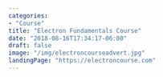 ```yaml
---
categories: 
- "Course"
title: "Electron Fundamentals Course"
date: "2018-08-16T17:34:17-06:00"
draft: false
image: "/img/electroncourseadvert.jpg"
landingPage: "https://electroncourse.com"
---
```


